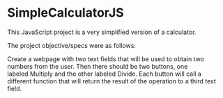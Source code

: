 # SimpleCalculatorJS
This JavaScript project is a very simplified version of a calculator.

The project objective/specs were as follows:

Create a webpage with two text fields that will be used to obtain two numbers from the user. Then there should be two buttons, one labeled Multiply and the other labeled Divide. Each button will call a different function that will return the result of the operation to a third text field. 


